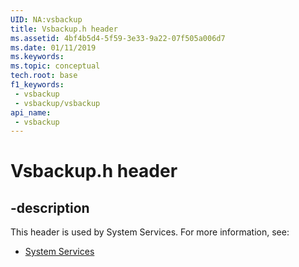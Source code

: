 ```yaml
---
UID: NA:vsbackup
title: Vsbackup.h header
ms.assetid: 4bf4b5d4-5f59-3e33-9a22-07f505a006d7
ms.date: 01/11/2019
ms.keywords: 
ms.topic: conceptual
tech.root: base
f1_keywords:
 - vsbackup
 - vsbackup/vsbackup
api_name:
 - vsbackup
---
```


# Vsbackup.h header


## -description

This header is used by System Services. For more information, see:

- [System Services](../_base/index.md)

